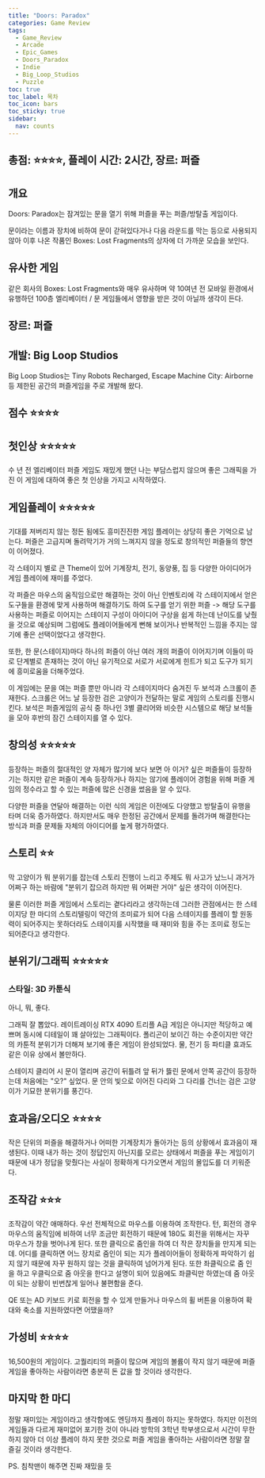 ```yaml
---
title: "Doors: Paradox"
categories: Game Review
tags:
  - Game_Review
  - Arcade
  - Epic_Games
  - Doors_Paradox
  - Indie
  - Big_Loop_Studios
  - Puzzle
toc: true
toc_label: 목차
toc_icon: bars
toc_sticky: true
sidebar:
  nav: counts
---
```

## 총점: ⭐⭐⭐⭐, 플레이 시간: 2시간, 장르: 퍼즐

## 개요
Doors: Paradox는 잠겨있는 문을 열기 위해 퍼즐을 푸는 퍼즐/방탈출 게임이다.

문이라는 이름과 장치에 비하여 문이 갇혀있다거나 다음 라운드를 막는 등으로 사용되지 않아 이후 나온 작품인 Boxes: Lost Fragments의 상자에 더 가까운 모습을 보인다.
## 유사한 게임
같은 회사의 Boxes: Lost Fragments와 매우 유사하며 약 10여년 전 모바일 환경에서 유행하던 100층 엘리베이터 / 문 게임들에서 영향을 받은 것이 아닐까 생각이 든다.
## 장르: 퍼즐
## 개발: Big Loop Studios
Big Loop Studios는 Tiny Robots Recharged, Escape Machine City: Airborne 등 제한된 공간의 퍼즐게임을 주로 개발해 왔다.
## 점수 ⭐⭐⭐⭐
## 첫인상 ⭐⭐⭐⭐⭐
수 년 전 엘리베이터 퍼즐 게임도 재밌게 했던 나는 부담스럽지 않으며 좋은 그래픽을 가진 이 게임에 대하여 좋은 첫 인상을 가지고 시작하였다.
## 게임플레이 ⭐⭐⭐⭐⭐
기대를 져버리지 않는 정돈 됨에도 흥미진진한 게임 플레이는 상당히 좋은 기억으로 남는다. 퍼즐은 고급지며 돌려막기가 거의 느껴지지 않을 정도로 창의적인 퍼즐들의 향연이 이어졌다.

각 스테이지 별로 큰 Theme이 있어 기계장치, 전기, 동양풍, 집 등 다양한 아이디어가 게임 플레이에 재미를 주었다.

각 퍼즐은 마우스의 움직임으로만 해결하는 것이 아닌 인벤토리에 각 스테이지에서 얻은 도구들을 환경에 맞게 사용하며 해결하기도 하여 도구를 얻기 위한 퍼즐 -> 해당 도구를 사용하는 퍼즐로 이어지는 스테이지 구성이 아이디어 구상을 쉽게 하는데 난이도를 낮췄을 것으로 예상되며 그럼에도 플레이어들에게 뻔해 보이거나 반복적인 느낌을 주지는 않기에 좋은 선택이었다고 생각한다.

또한, 한 문(스테이지)마다 하나의 퍼즐이 아닌 여러 개의 퍼즐이 이어지기며 이들이 따로 단계별로 존재하는 것이 아닌 유기적으로 서로가 서로에게 힌트가 되고 도구가 되기에 흥미로움을 더해주었다.

이 게임에는 문을 여는 퍼즐 뿐만 아니라 각 스테이지마다 숨겨진 두 보석과 스크롤이 존재한다. 스크롤은 어느 날 등장한 검은 고양이가 전달하는 말로 게임의 스토리를 진행시킨다. 보석은 퍼즐게임의 공식 중 하나인 3별 클리어와 비슷한 시스템으로 해당 보석들을 모아 후반의 잠긴 스테이지를 열 수 있다.
## 창의성 ⭐⭐⭐⭐⭐
등장하는 퍼즐의 절대적인 양 자체가 많기에 보다 보면 아 이거? 싶은 퍼즐들이 등장하기는 하지만 같은 퍼즐이 계속 등장하거나 하지는 않기에 플레이어 경험을 위해 퍼즐 게임의 정수라고 할 수 있는 퍼즐에 많은 신경을 썼음을 알 수 있다.

다양한 퍼즐을 연달아 해결하는 이런 식의 게임은 이전에도 다양했고 방탈출이 유행을 타며 더욱 증가하였다. 하지만서도 매우 한정된 공간에서 문제를 돌려가며 해결한다는 방식과 퍼즐 문제들 자체의 아이디어를 높게 평가하였다.
## 스토리 ⭐⭐
막 고양이가 뭐 분위기를 잡는데 스토리 진행이 느리고 주제도 뭐 사고가 났느니 과거가 어쩌구 하는 바람에 "분위기 잡으려 하지만 뭐 어쩌란 거야" 싶은 생각이 이어진다.

물론 이러한 퍼즐 게임에서 스토리는 곁다리라고 생각하는데 그러한 관점에서는 한 스테이지당 한 마디의 스토리텔링이 약간의 조미료가 되어 다음 스테이지를 플레이 할 원동력이 되어주지는 못하더라도 스테이지를 시작했을 때 재미와 힘을 주는 조미료 정도는 되어준다고 생각한다.
## 분위기/그래픽 ⭐⭐⭐⭐⭐
### 스타일: 3D 카툰식
아니, 뭐, 좋다.

그래픽 잘 뽑았다. 레이트레이싱 RTX 4090 트리플 A급 게임은 아니지만 적당하고 예쁘며 동시에 디테일이 꽤 살아있는 그래픽이다. 폴리곤이 보이긴 하는 수준이지만 약간의 카툰적 분위기가 더해져 보기에 좋은 게임이 완성되었다. 물, 전기 등 파티클 효과도 같은 이유 상에서 볼만하다.

스테이지 클리어 시 문이 열리며 공간이 뒤틀려 앞 뒤가 뜷린 문에서 안쪽 공간이 등장하는데 처음에는 "오?" 싶었다. 문 안의 빛으로 이어진 다리와 그 다리를 건너는 검은 고양이가 기묘한 분위기를 풍긴다.
## 효과음/오디오 ⭐⭐⭐⭐
작은 단위의 퍼즐을 해결하거나 어떠한 기계장치가 돌아가는 등의 상황에서 효과음이 재생된다. 이때 내가 하는 것이 정답인지 아닌지를 모르는 상태에서 퍼즐을 푸는 게임이기 때문에 내가 정답을 맞췄다는 사실이 정확하게 다가오면서 게임의 몰입도를 더 키워준다.
## 조작감 ⭐⭐⭐
조작감이 약간 애매하다. 우선 전체적으로 마우스를 이용하여 조작한다. 턴, 회전의 경우 마우스의 움직임에 비하여 너무 조금만 회전하기 때문에 180도 회전을 위해서는 자꾸 마우스가 창을 벗어나게 된다. 또한 클릭으로 줌인을 하여 더 작은 장치들을 만지게 되는데. 어디를 클릭하면 어느 장치로 줌인이 되는 지가 플레이어들이 정확하게 파악하기 쉽지 않기 때문에 자꾸 원하지 않는 것을 클릭하여 넘어가게 된다. 또한 좌클릭으로 줌 인을 하고 우클릭으로 줌 아웃을 한다고 설명이 되어 있음에도 좌클릭만 하였는데 줌 아웃이 되는 상황이 빈번찮게 일어나 불편함을 준다.

QE 또는 AD 키보드 키로 회전을 할 수 있게 만들거나 마우스의 휠 버튼을 이용하여 확대와 축소를 지원하였다면 어땠을까?
## 가성비 ⭐⭐⭐⭐
16,500원의 게임이다. 고퀄리티의 퍼즐이 많으며 게임의 볼륨이 작지 않기 때문에 퍼즐게임을 좋아하는 사람이라면 충분히 돈 값을 할 것이라 생각한다.
## 마지막 한 마디
정말 재미있는 게임이라고 생각함에도 엔딩까지 플레이 하지는 못하였다. 하지만 이전의 게임들과 다르게 재미없어 포기한 것이 아니라 방학의 3학년 학부생으로서 시간이 무한하지 않아 더 이상 플레이 하지 못한 것으로 퍼즐 게임을 좋아하는 사람이라면 정말 잘 즐길 것이라 생각한다.

PS. 침착맨이 해주면 진짜 재밌을 듯